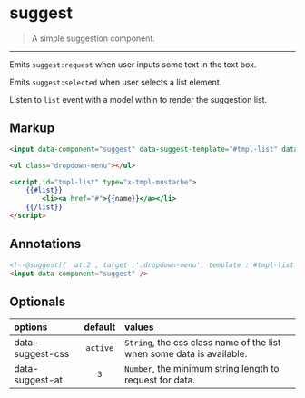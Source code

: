 # suggest

> A simple suggestion component.

---

Emits `suggest:request` when user inputs some text in the text box.

Emits `suggest:selected` when user selects a list element.

Listen to `list` event with a model within to render the suggestion list.

## Markup

```html
<input data-component="suggest" data-suggest-template="#tmpl-list" data-suggest-target=".dropdown-menu" />

<ul class="dropdown-menu"></ul>

<script id="tmpl-list" type="x-tmpl-mustache">
	{{#list}}
		<li><a href="#">{{name}}</a></li>
	{{/list}}
</script>
```

## Annotations

```html
<!--@suggest({  at:2 , target :'.dropdown-menu', template :'#tmpl-list', css:'show' })-->
<input data-component="suggest" />
```

## Optionals

| options                |     default      |        values
|:--------------         |:----------------:|:-----------------
| data-suggest-css       |    `active`      |       `String`,  the css class name of the list when some data is available.
| data-suggest-at        |    `3`           |       `Number`,  the minimum string length to request for data.
